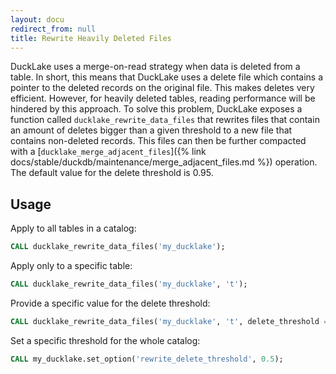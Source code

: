 ```yaml
---
layout: docu
redirect_from: null
title: Rewrite Heavily Deleted Files
---
```


DuckLake uses a merge-on-read strategy when data is deleted from a table. In short, this means that DuckLake uses a delete file which contains a pointer to the deleted records on the original file. This makes deletes very efficient. However, for heavily deleted tables, reading performance will be hindered by this approach. To solve this problem, DuckLake exposes a function called `ducklake_rewrite_data_files` that rewrites files that contain an amount of deletes bigger than a given threshold to a new file that contains non-deleted records. This files can then be further compacted with a [`ducklake_merge_adjacent_files`]({% link docs/stable/duckdb/maintenance/merge_adjacent_files.md %}) operation. The default value for the delete threshold is 0.95.

## Usage

Apply to all tables in a catalog:

```sql
CALL ducklake_rewrite_data_files('my_ducklake');
```

Apply only to a specific table:

```sql
CALL ducklake_rewrite_data_files('my_ducklake', 't');
```

Provide a specific value for the delete threshold:

```sql
CALL ducklake_rewrite_data_files('my_ducklake', 't', delete_threshold => 0.5);
```

Set a specific threshold for the whole catalog:

```sql
CALL my_ducklake.set_option('rewrite_delete_threshold', 0.5);
```
